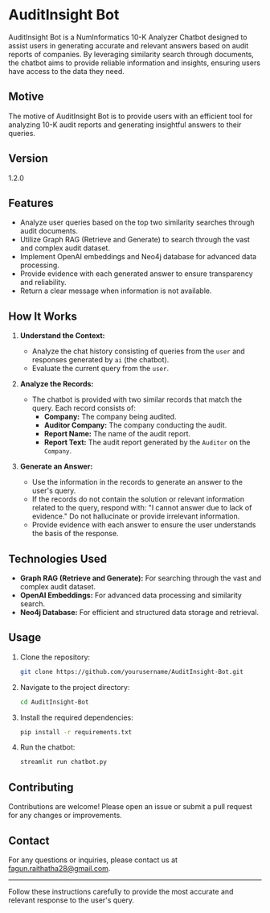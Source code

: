 # AuditInsight Bot

AuditInsight Bot is a NumInformatics 10-K Analyzer Chatbot designed to assist users in generating accurate and relevant answers based on audit reports of companies. By leveraging similarity search through documents, the chatbot aims to provide reliable information and insights, ensuring users have access to the data they need.

## Motive
The motive of AuditInsight Bot is to provide users with an efficient tool for analyzing 10-K audit reports and generating insightful answers to their queries.

## Version
1.2.0

## Features
- Analyze user queries based on the top two similarity searches through audit documents.
- Utilize Graph RAG (Retrieve and Generate) to search through the vast and complex audit dataset.
- Implement OpenAI embeddings and Neo4j database for advanced data processing.
- Provide evidence with each generated answer to ensure transparency and reliability.
- Return a clear message when information is not available.

## How It Works
1. **Understand the Context:**
   - Analyze the chat history consisting of queries from the `user` and responses generated by `ai` (the chatbot).
   - Evaluate the current query from the `user`.

2. **Analyze the Records:**
   - The chatbot is provided with two similar records that match the query. Each record consists of:
     - **Company:** The company being audited.
     - **Auditor Company:** The company conducting the audit.
     - **Report Name:** The name of the audit report.
     - **Report Text:** The audit report generated by the `Auditor` on the `Company`.

3. **Generate an Answer:**
   - Use the information in the records to generate an answer to the user's query.
   - If the records do not contain the solution or relevant information related to the query, respond with: "I cannot answer due to lack of evidence." Do not hallucinate or provide irrelevant information.
   - Provide evidence with each answer to ensure the user understands the basis of the response.

## Technologies Used
- **Graph RAG (Retrieve and Generate):** For searching through the vast and complex audit dataset.
- **OpenAI Embeddings:** For advanced data processing and similarity search.
- **Neo4j Database:** For efficient and structured data storage and retrieval.

## Usage
1. Clone the repository:
    ```bash
    git clone https://github.com/yourusername/AuditInsight-Bot.git
    ```
2. Navigate to the project directory:
    ```bash
    cd AuditInsight-Bot
    ```
3. Install the required dependencies:
    ```bash
    pip install -r requirements.txt
    ```
4. Run the chatbot:
    ```bash
    streamlit run chatbot.py
    ```

## Contributing
Contributions are welcome! Please open an issue or submit a pull request for any changes or improvements.

## Contact
For any questions or inquiries, please contact us at fagun.raithatha28@gmail.com.

---

Follow these instructions carefully to provide the most accurate and relevant response to the user's query.